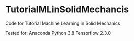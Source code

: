 # TutorialMLinSolidMechancis
Code for Tutorial Machine Learning in Solid Mechanics

Tested for:
Anaconda Python 3.8
Tensorflow 2.3.0
